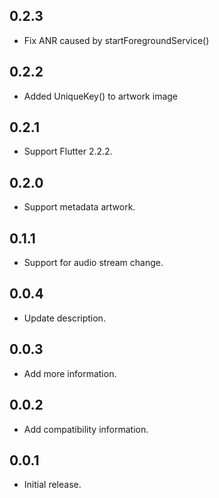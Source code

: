 ## 0.2.3

* Fix ANR caused by startForegroundService()

## 0.2.2

* Added UniqueKey() to artwork image

## 0.2.1

* Support Flutter 2.2.2.

## 0.2.0

* Support metadata artwork.

## 0.1.1

* Support for audio stream change.

## 0.0.4

* Update description.

## 0.0.3

* Add more information.

## 0.0.2

* Add compatibility information.

## 0.0.1

* Initial release.
